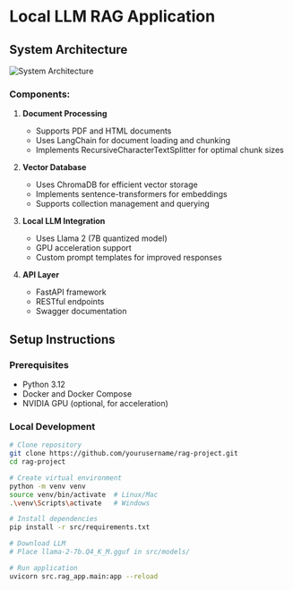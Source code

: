 # Local LLM RAG Application

## System Architecture
![System Architecture](architecture.png)

### Components:
1. **Document Processing**
   - Supports PDF and HTML documents
   - Uses LangChain for document loading and chunking
   - Implements RecursiveCharacterTextSplitter for optimal chunk sizes

2. **Vector Database**
   - Uses ChromaDB for efficient vector storage
   - Implements sentence-transformers for embeddings
   - Supports collection management and querying

3. **Local LLM Integration**
   - Uses Llama 2 (7B quantized model)
   - GPU acceleration support
   - Custom prompt templates for improved responses

4. **API Layer**
   - FastAPI framework
   - RESTful endpoints
   - Swagger documentation

## Setup Instructions

### Prerequisites
- Python 3.12
- Docker and Docker Compose
- NVIDIA GPU (optional, for acceleration)

### Local Development
```bash
# Clone repository
git clone https://github.com/yourusername/rag-project.git
cd rag-project

# Create virtual environment
python -m venv venv
source venv/bin/activate  # Linux/Mac
.\venv\Scripts\activate   # Windows

# Install dependencies
pip install -r src/requirements.txt

# Download LLM
# Place llama-2-7b.Q4_K_M.gguf in src/models/

# Run application
uvicorn src.rag_app.main:app --reload